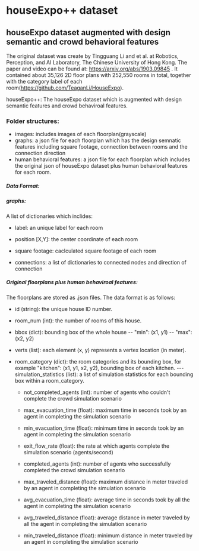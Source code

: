 # houseExpo++ dataset
## houseExpo dataset augmented with design semantic and crowd behavioral features

The original dataset was create by Tingguang Li and et al. at Robotics, Perception, and AI Laboratory, The Chinese University of Hong Kong. The paper and video can be found at: https://arxiv.org/abs/1903.09845 . It contained about 35,126 2D floor plans with 252,550 rooms in total, together with the category label of each room(https://github.com/TeaganLi/HouseExpo).

houseExpo++: The houseExpo dataset which is augmented with design semantic features and crowd behaviroal features.

### Folder structures:
- images: includes images of each floorplan(grayscale)
- graphs: a json file for each floorplan which has the design semnatic features including square footage, connection between rooms and the connection direction
- human behavioral features: a json file for each floorplan which includes the original json of houseExpo dataset plus human behavioral features for each room.

##### Data Format:
##### graphs:
A list of dictionaries which inclides:
- label: an unique label for each room

- position [X,Y]: the center coordinate of each room

- square footage: caclculated square footage of each room

- connections: a list of dictionaries to connected nodes and direction of connection

##### Original floorplans plus human behaviroal features:
The floorplans are stored as .json files. The data format is as follows:

- id (string): the unique house ID number.

- room_num (int): the number of rooms of this house.

- bbox (dict): bounding box of the whole house
  -- "min": (x1, y1)
  -- "max": (x2, y2)

- verts (list): each element (x, y) represents a vertex location (in meter).

- room_category (dict): the room categories and its bounding box, for example "kitchen": (x1, y1, x2, y2), bounding box of each kitchen.
--- simulation_statistics (list): a list of simulation statistics for each bounding box within a room_category. 

  - not_completed_agents (int): number of agents who couldn't complete the crowd simulation scenario

  - max_evacuation_time (float): maximum time in seconds took by an agent in completing the simulation scenario

  - min_evacuation_time (float): minimum time in seconds took by an agent in completing the simulation scenario 

  - exit_flow_rate (float): the rate at which agents complete the simulation scenario (agents/second)

  - completed_agents (int): number of agents who successfully completed the crowd simulation scenario

  - max_traveled_distance (float): maximum distance in meter traveled by an agent in completing the simulation scenario

  - avg_evacuation_time (float): average time in seconds took by all the agent in completing the simulation scenario

  - avg_traveled_distance (float): average distance in meter traveled by all the agent in completing the simulation scenario

  - min_traveled_distance (float): minimum distance in meter traveled by an agent in completing the simulation scenario 

